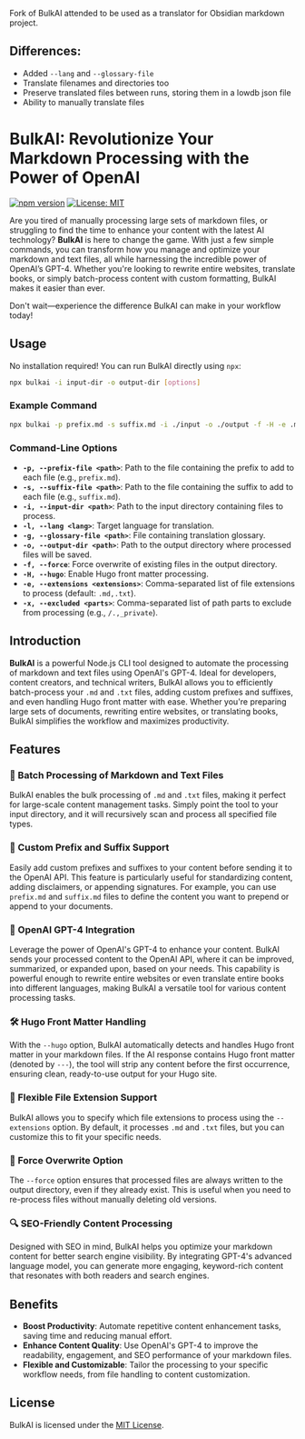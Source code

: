 Fork of BulkAI attended to be used as a translator for Obsidian markdown project.

## Differences:
- Added `--lang` and `--glossary-file`
- Translate filenames and directories too
- Preserve translated files between runs, storing them in a lowdb json file
- Ability to manually translate files

# BulkAI: Revolutionize Your Markdown Processing with the Power of OpenAI

[![npm version](https://badge.fury.io/js/bulkai.svg)](https://www.npmjs.com/package/bulkai)
[![License: MIT](https://img.shields.io/badge/License-MIT-yellow.svg)](https://opensource.org/licenses/MIT)

Are you tired of manually processing large sets of markdown files, or struggling to find the time to enhance your content with the latest AI technology? **BulkAI** is here to change the game. With just a few simple commands, you can transform how you manage and optimize your markdown and text files, all while harnessing the incredible power of OpenAI’s GPT-4. Whether you're looking to rewrite entire websites, translate books, or simply batch-process content with custom formatting, BulkAI makes it easier than ever.

Don't wait—experience the difference BulkAI can make in your workflow today!

## Usage

No installation required! You can run BulkAI directly using `npx`:

```bash
npx bulkai -i input-dir -o output-dir [options]
```

### Example Command

```bash
npx bulkai -p prefix.md -s suffix.md -i ./input -o ./output -f -H -e .md,.txt
```

### Command-Line Options

-   **`-p, --prefix-file <path>`**: Path to the file containing the prefix to add to each file (e.g., `prefix.md`).
-   **`-s, --suffix-file <path>`**: Path to the file containing the suffix to add to each file (e.g., `suffix.md`).
-   **`-i, --input-dir <path>`**: Path to the input directory containing files to process.
-   **`-l, --lang <lang>`**: Target language for translation.
-   **`-g, --glossary-file <path>`**: File containing translation glossary.
-   **`-o, --output-dir <path>`**: Path to the output directory where processed files will be saved.
-   **`-f, --force`**: Force overwrite of existing files in the output directory.
-   **`-H, --hugo`**: Enable Hugo front matter processing.
-   **`-e, --extensions <extensions>`**: Comma-separated list of file extensions to process (default: `.md,.txt`).
-   **`-x, --excluded <parts>`**: Comma-separated list of path parts to exclude from processing (e.g., `/.,_private`).

## Introduction

**BulkAI** is a powerful Node.js CLI tool designed to automate the processing of markdown and text files using OpenAI's GPT-4. Ideal for developers, content creators, and technical writers, BulkAI allows you to efficiently batch-process your `.md` and `.txt` files, adding custom prefixes and suffixes, and even handling Hugo front matter with ease. Whether you're preparing large sets of documents, rewriting entire websites, or translating books, BulkAI simplifies the workflow and maximizes productivity.

## Features

### 🔄 Batch Processing of Markdown and Text Files

BulkAI enables the bulk processing of `.md` and `.txt` files, making it perfect for large-scale content management tasks. Simply point the tool to your input directory, and it will recursively scan and process all specified file types.

### 🎨 Custom Prefix and Suffix Support

Easily add custom prefixes and suffixes to your content before sending it to the OpenAI API. This feature is particularly useful for standardizing content, adding disclaimers, or appending signatures. For example, you can use `prefix.md` and `suffix.md` files to define the content you want to prepend or append to your documents.

### 🚀 OpenAI GPT-4 Integration

Leverage the power of OpenAI's GPT-4 to enhance your content. BulkAI sends your processed content to the OpenAI API, where it can be improved, summarized, or expanded upon, based on your needs. This capability is powerful enough to rewrite entire websites or even translate entire books into different languages, making BulkAI a versatile tool for various content processing tasks.

### 🛠️ Hugo Front Matter Handling

With the `--hugo` option, BulkAI automatically detects and handles Hugo front matter in your markdown files. If the AI response contains Hugo front matter (denoted by `---`), the tool will strip any content before the first occurrence, ensuring clean, ready-to-use output for your Hugo site.

### 📝 Flexible File Extension Support

BulkAI allows you to specify which file extensions to process using the `--extensions` option. By default, it processes `.md` and `.txt` files, but you can customize this to fit your specific needs.

### 💾 Force Overwrite Option

The `--force` option ensures that processed files are always written to the output directory, even if they already exist. This is useful when you need to re-process files without manually deleting old versions.

### 🔍 SEO-Friendly Content Processing

Designed with SEO in mind, BulkAI helps you optimize your markdown content for better search engine visibility. By integrating GPT-4's advanced language model, you can generate more engaging, keyword-rich content that resonates with both readers and search engines.

## Benefits

-   **Boost Productivity**: Automate repetitive content enhancement tasks, saving time and reducing manual effort.
-   **Enhance Content Quality**: Use OpenAI's GPT-4 to improve the readability, engagement, and SEO performance of your markdown files.
-   **Flexible and Customizable**: Tailor the processing to your specific workflow needs, from file handling to content customization.

## License

BulkAI is licensed under the [MIT License](https://opensource.org/licenses/MIT).
